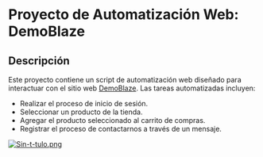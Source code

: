 <h1>Proyecto de Automatización Web: DemoBlaze</h1>

<h2>Descripción</h2>
<p>Este proyecto contiene un script de automatización web diseñado para interactuar con el sitio web <a href="http://www.demoblaze.com">DemoBlaze</a>. Las tareas automatizadas incluyen:</p>
<ul>
  <li>Realizar el proceso de inicio de sesión.</li>
  <li>Seleccionar un producto de la tienda.</li>
  <li>Agregar el producto seleccionado al carrito de compras.</li>
  <li>Registrar el proceso de contactarnos a través de un mensaje.</li>
</ul>

[![Sin-t-tulo.png](https://i.postimg.cc/tCcqQ2RS/Sin-t-tulo.png)](https://postimg.cc/dL8PGRyr)


